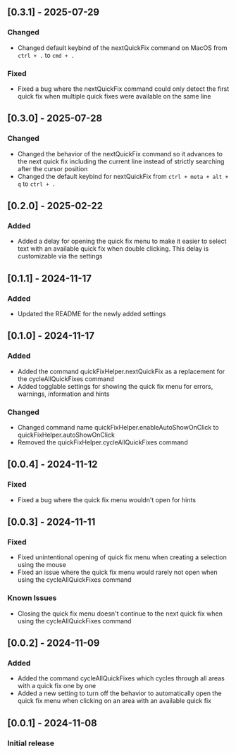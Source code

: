 ## [0.3.1] - 2025-07-29
### Changed
- Changed default keybind of the nextQuickFix command on MacOS from `ctrl + .` to `cmd + .`

### Fixed
- Fixed a bug where the nextQuickFix command could only detect the first quick fix when multiple quick fixes were available on the same line


## [0.3.0] - 2025-07-28
### Changed
- Changed the behavior of the nextQuickFix command so it advances to the next quick fix including the current line instead of strictly searching after the cursor position
- Changed the default keybind for nextQuickFix from `ctrl + meta + alt + q` to `ctrl + .`

## [0.2.0] - 2025-02-22
### Added
- Added a delay for opening the quick fix menu to make it easier to select text with an available quick fix when double clicking. This delay is customizable via the settings

## [0.1.1] - 2024-11-17
### Added
- Updated the README for the newly added settings

## [0.1.0] - 2024-11-17
### Added
- Added the command quickFixHelper.nextQuickFix as a replacement for the cycleAllQuickFixes command
- Added togglable settings for showing the quick fix menu for errors, warnings, information and hints

### Changed
- Changed command name quickFixHelper.enableAutoShowOnClick to quickFixHelper.autoShowOnClick
- Removed the quickFixHelper.cycleAllQuickFixes command

## [0.0.4] - 2024-11-12
### Fixed
- Fixed a bug where the quick fix menu wouldn't open for hints

## [0.0.3] - 2024-11-11
### Fixed
- Fixed unintentional opening of quick fix menu when creating a selection using the mouse
- Fixed an issue where the quick fix menu would rarely not open when using the cycleAllQuickFixes command

### Known Issues
- Closing the quick fix menu doesn't continue to the next quick fix when using the cycleAllQuickFixes command

## [0.0.2] - 2024-11-09
### Added
- Added the command cycleAllQuickFixes which cycles through all areas with a quick fix one by one
- Added a new setting to turn off the behavior to automatically open the quick fix menu when clicking on an area with an available quick fix

## [0.0.1] - 2024-11-08
### Initial release